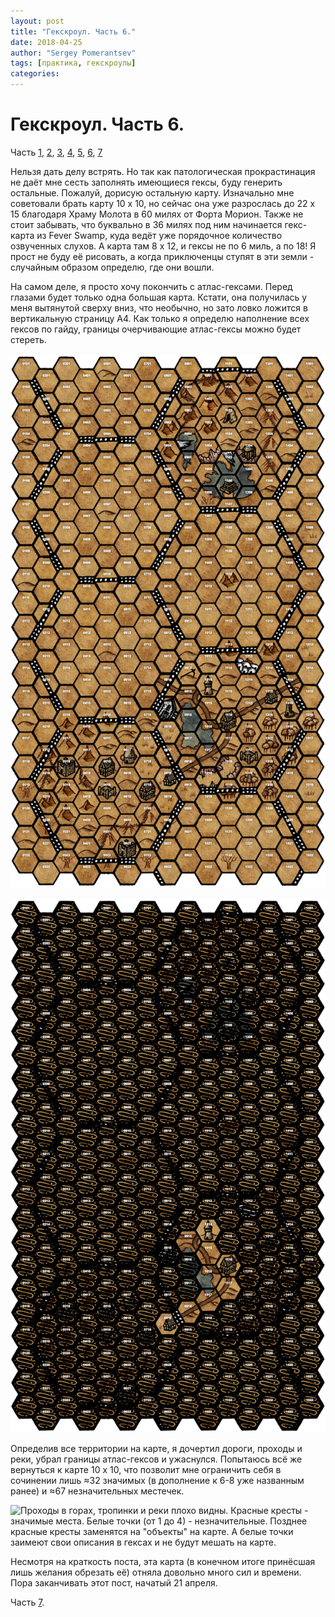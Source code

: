 ```yaml
---
layout: post
title: "Гекскроул. Часть 6."
date: 2018-04-25
author: "Sergey Pomerantsev"
tags: [практика, гекскроулы]
categories:
---
```


# Гекскроул. Часть 6.

Часть [1](https://stuartzaq.blot.im/гекскроул-часть-1), [2](https://stuartzaq.blot.im/гекскроул-часть-2), [3](https://stuartzaq.blot.im/гекскроул-часть-3), [4](https://stuartzaq.blot.im/гекскроул-часть-4), [5](https://stuartzaq.blot.im/гекскроул-часть-5), [6](https://stuartzaq.blot.im/гекскроул-часть-6), [7](https://stuartzaq.blot.im/гекскроул-часть-7)

Нельзя дать делу встрять. Но так как патологическая прокрастинация не даёт мне сесть заполнять имеющиеся гексы, буду генерить остальные. Пожалуй, дорисую остальную карту. Изначально мне советовали брать карту 10 х 10, но сейчас она уже разрослась до 22 х 15 благодаря Храму Молота в 60 милях от Форта Морион. Также не стоит забывать, что буквально в 36 милях под ним начинается гекс-карта из Fever Swamp, куда ведёт уже порядочное количество озвученных слухов. А карта там 8 х 12, и гексы не по 6 миль, а по 18! Я прост не буду её рисовать, а когда приключенцы ступят в эти земли - случайным образом определю, где они вошли.

На самом деле, я просто хочу покончить с атлас-гексами. Перед глазами будет только одна большая карта. Кстати, она получилась у меня вытянутой сверху вниз, что необычно, но зато ловко ложится в вертикальную страницу А4. Как только я определю наполнение всех гексов по гайду, границы очерчивающие атлас-гексы можно будет стереть.

![Карта до того, как я "приступил".](/assets/images/_hexcrawl_6_1.png)

![Такую карту я игрокам никогда не показывал. Места, посещённые ими за 10 сессий. Хотя, стоит сказать, что до нижней деревеньки они дошли всего за 5 реальных минут и сразу повернули обратно, а за 18+18 миль дороги ничего не встретили. Это я к тому, что нижние 4 открытых гекса можно игнорировать как "открытые".](/assets/images/_hexcrawl_6_2.png)

Определив все территории на карте, я дочертил дороги, проходы и реки, убрал границы атлас-гексов и ужаснулся. Попытаюсь всё же вернуться к карте 10 х 10, что позволит мне ограничить себя в сочинении лишь ≈32 значимых (в дополнение к 6-8 уже названным ранее) и ≈67 незначительных местечек.

![Проходы в горах, тропинки и реки плохо видны. Красные кресты - значимые места. Белые точки (от 1 до 4) - незначительные. Позднее красные кресты заменятся на "объекты" на карте. А белые точки заимеют свои описания в гексах и не будут мешать на карте.](/assets/images/_hexcrawl_6_3.png)

Несмотря на краткость поста, эта карта (в конечном итоге принёсшая лишь желания обрезать её) отняла довольно много сил и времени. Пора заканчивать этот пост, начатый 21 апреля.

Часть [7](https://stuartzaq.blot.im/гекскроул-часть-7).
